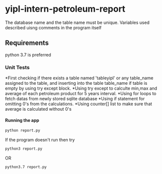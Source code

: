 # yipl-intern-petroleum-report
The database name and the table name must be unique.
Variables used described uisng comments in the program itself

## Requirements
python 3.7 is preferred


### Unit Tests
*First checking if there exists a table named 'tableyipl' or any table_name assigned to the table, and inserting into the table table_name if table is empty by using try except block.
*Using try except to calculte min,max and average of each petroleum product for 5 years interval.
*Using for loops to fetch datas from newly stored sqlite database
*Using if statement for omitting 0's from the calculations.
*Using counter[] list to make sure that average is calculated without 0's

#### Running the app

```bash
python report.py
```
If the program doesn't run then try 
```bash
python3 report.py
```
OR
```bash
python3.7 report.py
```
